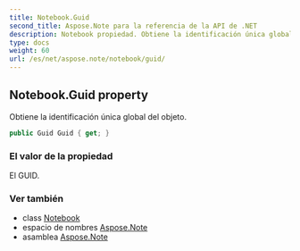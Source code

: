 ```yaml
---
title: Notebook.Guid
second_title: Aspose.Note para la referencia de la API de .NET
description: Notebook propiedad. Obtiene la identificación única global del objeto.
type: docs
weight: 60
url: /es/net/aspose.note/notebook/guid/
---
```

## Notebook.Guid property

Obtiene la identificación única global del objeto.

```csharp
public Guid Guid { get; }
```

### El valor de la propiedad

El GUID.

### Ver también

* class [Notebook](../)
* espacio de nombres [Aspose.Note](../../notebook/)
* asamblea [Aspose.Note](../../../)


